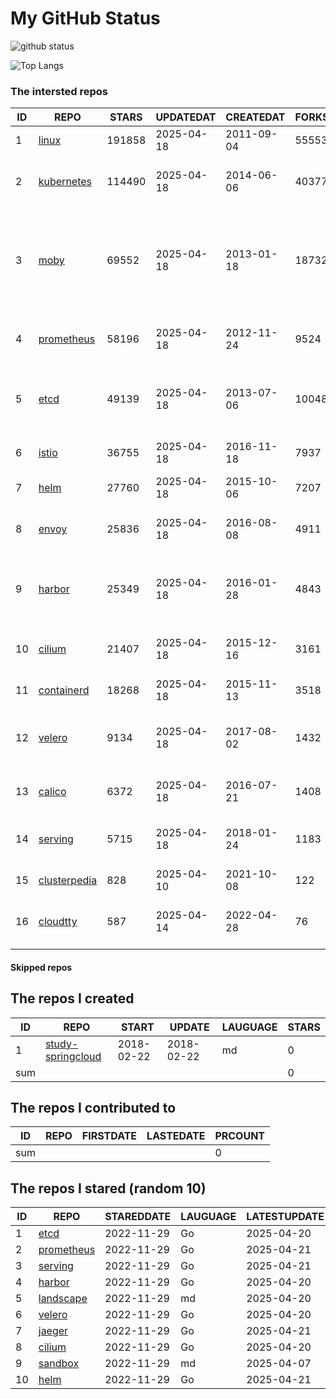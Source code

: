 # My GitHub Status

<img src="https://github-readme-stats-1.yihong0618.vercel.app/api?username=daoqingniu&show_icons=true&&&hide_title=true&count_private=true" alt="github status" />

![Top Langs](https://github-readme-stats-1.yihong0618.vercel.app/api/top-langs/?username=daoqingniu&layout=compact)

<!--START_SECTION:github_repos-->
### The intersted repos
| ID |                              REPO                               | STARS  | UPDATEDAT  | CREATEDAT  | FORKSCOUNT |                                                DESCRIPTIONS                                                |
|----|-----------------------------------------------------------------|--------|------------|------------|------------|------------------------------------------------------------------------------------------------------------|
|  1 | [linux](https://github.com/torvalds/linux)                      | 191858 | 2025-04-18 | 2011-09-04 |      55553 | Linux kernel source tree                                                                                   |
|  2 | [kubernetes](https://github.com/kubernetes/kubernetes)          | 114490 | 2025-04-18 | 2014-06-06 |      40377 | Production-Grade Container Scheduling and Management                                                       |
|  3 | [moby](https://github.com/moby/moby)                            |  69552 | 2025-04-18 | 2013-01-18 |      18732 | The Moby Project - a collaborative project for the container ecosystem to assemble container-based systems |
|  4 | [prometheus](https://github.com/prometheus/prometheus)          |  58196 | 2025-04-18 | 2012-11-24 |       9524 | The Prometheus monitoring system and time series database.                                                 |
|  5 | [etcd](https://github.com/etcd-io/etcd)                         |  49139 | 2025-04-18 | 2013-07-06 |      10048 | Distributed reliable key-value store for the most critical data of a distributed system                    |
|  6 | [istio](https://github.com/istio/istio)                         |  36755 | 2025-04-18 | 2016-11-18 |       7937 | Connect, secure, control, and observe services.                                                            |
|  7 | [helm](https://github.com/helm/helm)                            |  27760 | 2025-04-18 | 2015-10-06 |       7207 | The Kubernetes Package Manager                                                                             |
|  8 | [envoy](https://github.com/envoyproxy/envoy)                    |  25836 | 2025-04-18 | 2016-08-08 |       4911 | Cloud-native high-performance edge/middle/service proxy                                                    |
|  9 | [harbor](https://github.com/goharbor/harbor)                    |  25349 | 2025-04-18 | 2016-01-28 |       4843 | An open source trusted cloud native registry project that stores, signs, and scans content.                |
| 10 | [cilium](https://github.com/cilium/cilium)                      |  21407 | 2025-04-18 | 2015-12-16 |       3161 | eBPF-based Networking, Security, and Observability                                                         |
| 11 | [containerd](https://github.com/containerd/containerd)          |  18268 | 2025-04-18 | 2015-11-13 |       3518 | An open and reliable container runtime                                                                     |
| 12 | [velero](https://github.com/vmware-tanzu/velero)                |   9134 | 2025-04-18 | 2017-08-02 |       1432 | Backup and migrate Kubernetes applications and their persistent volumes                                    |
| 13 | [calico](https://github.com/projectcalico/calico)               |   6372 | 2025-04-18 | 2016-07-21 |       1408 | Cloud native networking and network security                                                               |
| 14 | [serving](https://github.com/knative/serving)                   |   5715 | 2025-04-18 | 2018-01-24 |       1183 | Kubernetes-based, scale-to-zero, request-driven compute                                                    |
| 15 | [clusterpedia](https://github.com/clusterpedia-io/clusterpedia) |    828 | 2025-04-10 | 2021-10-08 |        122 | The Encyclopedia of Kubernetes clusters                                                                    |
| 16 | [cloudtty](https://github.com/cloudtty/cloudtty)                |    587 | 2025-04-14 | 2022-04-28 |         76 | A Friendly Kubernetes CloudShell (Web Terminal) !                                                          |



#### Skipped repos
<!--END_SECTION:github_repos-->

<!--START_SECTION:my_github-->
## The repos I created
| ID  |                                 REPO                                 |   START    |   UPDATE   | LAUGUAGE | STARS |
|-----|----------------------------------------------------------------------|------------|------------|----------|-------|
|   1 | [study-springcloud](https://github.com/daoqingniu/study-springcloud) | 2018-02-22 | 2018-02-22 | md       |     0 |
| sum |                                                                      |            |            |          |     0 |

## The repos I contributed to
| ID  | REPO | FIRSTDATE | LASTEDATE | PRCOUNT |
|-----|------|-----------|-----------|---------|
| sum |      |           |           |       0 |

## The repos I stared (random 10)
| ID |                          REPO                          | STAREDDATE | LAUGUAGE | LATESTUPDATE |
|----|--------------------------------------------------------|------------|----------|--------------|
|  1 | [etcd](https://github.com/etcd-io/etcd)                | 2022-11-29 | Go       | 2025-04-20   |
|  2 | [prometheus](https://github.com/prometheus/prometheus) | 2022-11-29 | Go       | 2025-04-21   |
|  3 | [serving](https://github.com/knative/serving)          | 2022-11-29 | Go       | 2025-04-21   |
|  4 | [harbor](https://github.com/goharbor/harbor)           | 2022-11-29 | Go       | 2025-04-20   |
|  5 | [landscape](https://github.com/cncf/landscape)         | 2022-11-29 | md       | 2025-04-20   |
|  6 | [velero](https://github.com/vmware-tanzu/velero)       | 2022-11-29 | Go       | 2025-04-20   |
|  7 | [jaeger](https://github.com/jaegertracing/jaeger)      | 2022-11-29 | Go       | 2025-04-21   |
|  8 | [cilium](https://github.com/cilium/cilium)             | 2022-11-29 | Go       | 2025-04-20   |
|  9 | [sandbox](https://github.com/cncf/sandbox)             | 2022-11-29 | md       | 2025-04-07   |
| 10 | [helm](https://github.com/helm/helm)                   | 2022-11-29 | Go       | 2025-04-21   |

<!--END_SECTION:my_github-->
